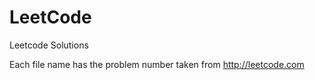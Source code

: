 # LeetCode
Leetcode Solutions

Each file name has the problem number taken from http://leetcode.com
